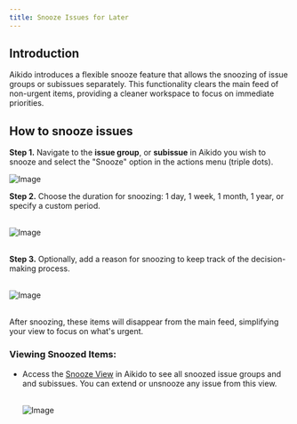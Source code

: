 ```yaml
---
title: Snooze Issues for Later
---
```



## Introduction

Aikido introduces a flexible snooze feature that allows the snoozing of issue groups or subissues separately. This functionality clears the main feed of non-urgent items, providing a cleaner workspace to focus on immediate priorities.

## How to snooze issues

**Step 1.** Navigate to the **issue group**, or **subissue** in Aikido you wish to snooze and select the "Snooze" option in the actions menu (triple dots).

![Image](https://ucarecdn.com/cf410044-9793-44be-b6a7-f630c1b06093/)

**Step 2.** Choose the duration for snoozing: 1 day, 1 week, 1 month, 1 year, or specify a custom period.\
​

![Image](https://ucarecdn.com/1a4d86fe-2bfc-4e85-9ff5-eafad017c960/)

\
**Step 3.** Optionally, add a reason for snoozing to keep track of the decision-making process.\
​

![Image](https://ucarecdn.com/01078916-5014-4514-9643-e0656d67dfba/)

\
​After snoozing, these items will disappear from the main feed, simplifying your view to focus on what's urgent.

### Viewing Snoozed Items:

- Access the [Snooze View](https://app.aikido.dev/issues/snoozed) in Aikido to see all snoozed issue groups and and subissues. You can extend or unsnooze any issue from this view.\
  ​

  ![Image](https://ucarecdn.com/dd6f4c38-5d68-4143-a463-0f5970ff8729/)